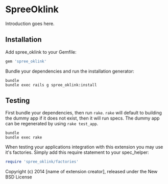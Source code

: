 SpreeOklink
===========

Introduction goes here.

Installation
------------

Add spree_oklink to your Gemfile:

```ruby
gem 'spree_oklink'
```

Bundle your dependencies and run the installation generator:

```shell
bundle
bundle exec rails g spree_oklink:install
```

Testing
-------

First bundle your dependencies, then run `rake`. `rake` will default to building the dummy app if it does not exist, then it will run specs. The dummy app can be regenerated by using `rake test_app`.

```shell
bundle
bundle exec rake
```

When testing your applications integration with this extension you may use it's factories.
Simply add this require statement to your spec_helper:

```ruby
require 'spree_oklink/factories'
```

Copyright (c) 2014 [name of extension creator], released under the New BSD License

